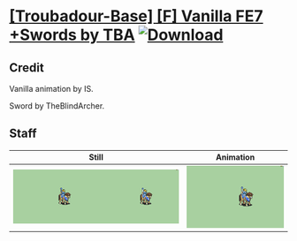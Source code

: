 # [\[Troubadour-Base\] \[F\] Vanilla FE7 +Swords by TBA](./) [![Download](https://img.shields.io/badge/Download--red?style=social&logo=github)](https://minhaskamal.github.io/DownGit/#/home?url=https://github.com/Klokinator/FE-Repo/tree/main/Battle%20Animations%2FMounted%20-%20Valks%2C%20MKs%2C%20Magi%2F%5BTroubadour-Base%5D%20%5BF%5D%20Vanilla%20FE7%20%2BSwords%20by%20TBA%2F7.%20Staff)

## Credit

Vanilla animation by IS.

Sword by TheBlindArcher.

## Staff

| Still | Animation |
| :---: | :-------: |
| ![Staff still](./Staff_000.png) | ![Staff animation](./Staff.gif) |
